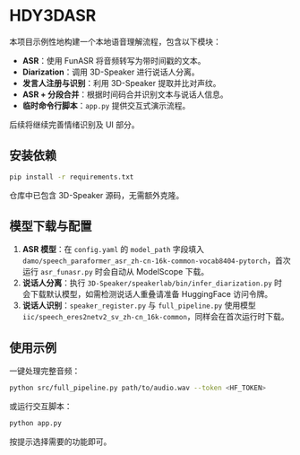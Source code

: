 # HDY3DASR

本项目示例性地构建一个本地语音理解流程，包含以下模块：

- **ASR**：使用 FunASR 将音频转写为带时间戳的文本。
- **Diarization**：调用 3D-Speaker 进行说话人分离。
- **发言人注册与识别**：利用 3D-Speaker 提取并比对声纹。
- **ASR + 分段合并**：根据时间码合并识别文本与说话人信息。
- **临时命令行脚本**：`app.py` 提供交互式演示流程。

后续将继续完善情绪识别及 UI 部分。

## 安装依赖

```bash
pip install -r requirements.txt
```

仓库中已包含 3D-Speaker 源码，无需额外克隆。

## 模型下载与配置

1. **ASR 模型**：在 `config.yaml` 的 `model_path` 字段填入
   `damo/speech_paraformer_asr_zh-cn-16k-common-vocab8404-pytorch`，首次运行
   `asr_funasr.py` 时会自动从 ModelScope 下载。
2. **说话人分离**：执行 `3D-Speaker/speakerlab/bin/infer_diarization.py` 时
   会下载默认模型，如需检测说话人重叠请准备 HuggingFace 访问令牌。
3. **说话人识别**：`speaker_register.py` 与 `full_pipeline.py` 使用模型
   `iic/speech_eres2netv2_sv_zh-cn_16k-common`，同样会在首次运行时下载。

## 使用示例

一键处理完整音频：

```bash
python src/full_pipeline.py path/to/audio.wav --token <HF_TOKEN>
```

或运行交互脚本：

```bash
python app.py
```

按提示选择需要的功能即可。
